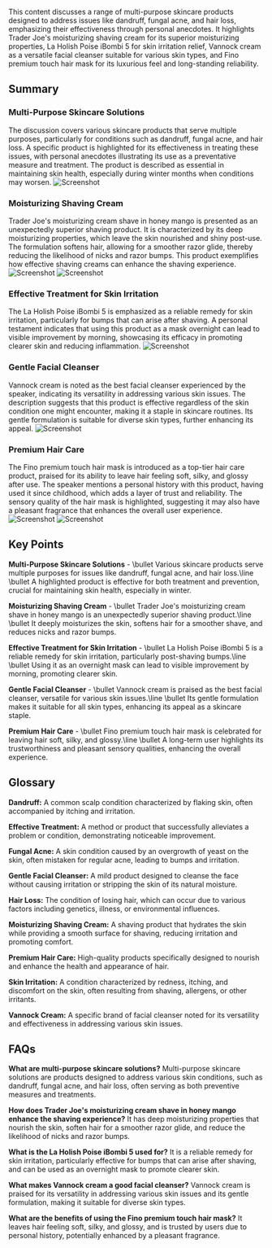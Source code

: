 This content discusses a range of multi-purpose skincare products designed to address issues like dandruff, fungal acne, and hair loss, emphasizing their effectiveness through personal anecdotes. It highlights Trader Joe's moisturizing shaving cream for its superior moisturizing properties, La Holish Poise iBombi 5 for skin irritation relief, Vannock cream as a versatile facial cleanser suitable for various skin types, and Fino premium touch hair mask for its luxurious feel and long-standing reliability.


## Summary 
### Multi-Purpose Skincare Solutions
The discussion covers various skincare products that serve multiple purposes, particularly for conditions such as dandruff, fungal acne, and hair loss. A specific product is highlighted for its effectiveness in treating these issues, with personal anecdotes illustrating its use as a preventative measure and treatment. The product is described as essential in maintaining skin health, especially during winter months when conditions may worsen.
![Screenshot](../images/16.jpg)
### Moisturizing Shaving Cream
Trader Joe's moisturizing cream shave in honey mango is presented as an unexpectedly superior shaving product. It is characterized by its deep moisturizing properties, which leave the skin nourished and shiny post-use. The formulation softens hair, allowing for a smoother razor glide, thereby reducing the likelihood of nicks and razor bumps. This product exemplifies how effective shaving creams can enhance the shaving experience.
![Screenshot](../images/27.jpg)
![Screenshot](../images/37.jpg)
### Effective Treatment for Skin Irritation
The La Holish Poise iBombi 5 is emphasized as a reliable remedy for skin irritation, particularly for bumps that can arise after shaving. A personal testament indicates that using this product as a mask overnight can lead to visible improvement by morning, showcasing its efficacy in promoting clearer skin and reducing inflammation.
![Screenshot](../images/47.jpg)
### Gentle Facial Cleanser
Vannock cream is noted as the best facial cleanser experienced by the speaker, indicating its versatility in addressing various skin issues. The description suggests that this product is effective regardless of the skin condition one might encounter, making it a staple in skincare routines. Its gentle formulation is suitable for diverse skin types, further enhancing its appeal.
![Screenshot](../images/59.jpg)
### Premium Hair Care
The Fino premium touch hair mask is introduced as a top-tier hair care product, praised for its ability to leave hair feeling soft, silky, and glossy after use. The speaker mentions a personal history with this product, having used it since childhood, which adds a layer of trust and reliability. The sensory quality of the hair mask is highlighted, suggesting it may also have a pleasant fragrance that enhances the overall user experience.
![Screenshot](../images/69.jpg)
![Screenshot](../images/79.jpg)

## Key Points 
**Multi-Purpose Skincare Solutions** - 
 \bullet  Various skincare products serve multiple purposes for issues like dandruff, fungal acne, and hair loss.\line \bullet  A highlighted product is effective for both treatment and prevention, crucial for maintaining skin health, especially in winter.

**Moisturizing Shaving Cream** - 
 \bullet  Trader Joe's moisturizing cream shave in honey mango is an unexpectedly superior shaving product.\line \bullet  It deeply moisturizes the skin, softens hair for a smoother shave, and reduces nicks and razor bumps.

**Effective Treatment for Skin Irritation** - 
 \bullet  La Holish Poise iBombi 5 is a reliable remedy for skin irritation, particularly post-shaving bumps.\line \bullet  Using it as an overnight mask can lead to visible improvement by morning, promoting clearer skin.

**Gentle Facial Cleanser** - 
 \bullet  Vannock cream is praised as the best facial cleanser, versatile for various skin issues.\line \bullet  Its gentle formulation makes it suitable for all skin types, enhancing its appeal as a skincare staple.

**Premium Hair Care** - 
 \bullet  Fino premium touch hair mask is celebrated for leaving hair soft, silky, and glossy.\line \bullet  A long-term user highlights its trustworthiness and pleasant sensory qualities, enhancing the overall experience.


## Glossary 
**Dandruff:** A common scalp condition characterized by flaking skin, often accompanied by itching and irritation.

**Effective Treatment:** A method or product that successfully alleviates a problem or condition, demonstrating noticeable improvement.

**Fungal Acne:** A skin condition caused by an overgrowth of yeast on the skin, often mistaken for regular acne, leading to bumps and irritation.

**Gentle Facial Cleanser:** A mild product designed to cleanse the face without causing irritation or stripping the skin of its natural moisture.

**Hair Loss:** The condition of losing hair, which can occur due to various factors including genetics, illness, or environmental influences.

**Moisturizing Shaving Cream:** A shaving product that hydrates the skin while providing a smooth surface for shaving, reducing irritation and promoting comfort.

**Premium Hair Care:** High-quality products specifically designed to nourish and enhance the health and appearance of hair.

**Skin Irritation:** A condition characterized by redness, itching, and discomfort on the skin, often resulting from shaving, allergens, or other irritants.

**Vannock Cream:** A specific brand of facial cleanser noted for its versatility and effectiveness in addressing various skin issues.


## FAQs 
**What are multi-purpose skincare solutions?**
 Multi-purpose skincare solutions are products designed to address various skin conditions, such as dandruff, fungal acne, and hair loss, often serving as both preventive measures and treatments.



**How does Trader Joe's moisturizing cream shave in honey mango enhance the shaving experience?**
 It has deep moisturizing properties that nourish the skin, soften hair for a smoother razor glide, and reduce the likelihood of nicks and razor bumps.



**What is the La Holish Poise iBombi 5 used for?**
 It is a reliable remedy for skin irritation, particularly effective for bumps that can arise after shaving, and can be used as an overnight mask to promote clearer skin.



**What makes Vannock cream a good facial cleanser?**
 Vannock cream is praised for its versatility in addressing various skin issues and its gentle formulation, making it suitable for diverse skin types.



**What are the benefits of using the Fino premium touch hair mask?**
 It leaves hair feeling soft, silky, and glossy, and is trusted by users due to personal history, potentially enhanced by a pleasant fragrance.



